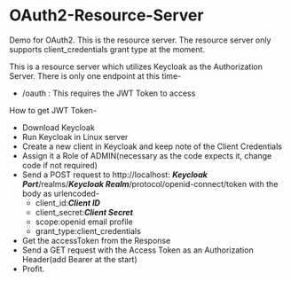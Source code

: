 # OAuth2-Resource-Server
Demo for OAuth2. This is the resource server. The resource server only supports client_credentials grant type at the moment.

This is a resource server which utilizes Keycloak as the Authorization Server.
There is only one endpoint at this time-

- /oauth : This requires the JWT Token to access

How to get JWT Token-

- Download Keycloak
- Run Keycloak in Linux server
- Create a new client in Keycloak and keep note of the Client Credentials
- Assign it a Role of ADMIN(necessary as the code expects it, change code if not required)
- Send a POST request to http://localhost: ***Keycloak Port***/realms/***Keycloak Realm***/protocol/openid-connect/token with the body as urlencoded-<br>
    - client_id:***Client ID*** <br>
    - client_secret:***Client Secret*** <br>
    - scope:openid email profile <br>
    - grant_type:client_credentials <br>
- Get the accessToken from the Response
- Send a GET request with the Access Token as an Authorization Header(add Bearer at the start)
- Profit.
